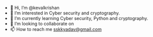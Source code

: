 - 👋 Hi, I’m @kevalkrishan
- 👀 I’m interested in Cyber security and cryptography.
- 🌱 I’m currently learning Cyber security, Python and cryptography.
- 💞️ I’m looking to collaborate on
- 📫 How to reach me sskkyadav@gmail.com

<!---
kevalkrishan/kevalkrishan is a ✨ special ✨ repository because its `README.md` (this file) appears on your GitHub profile.
You can click the Preview link to take a look at your changes.
--->

